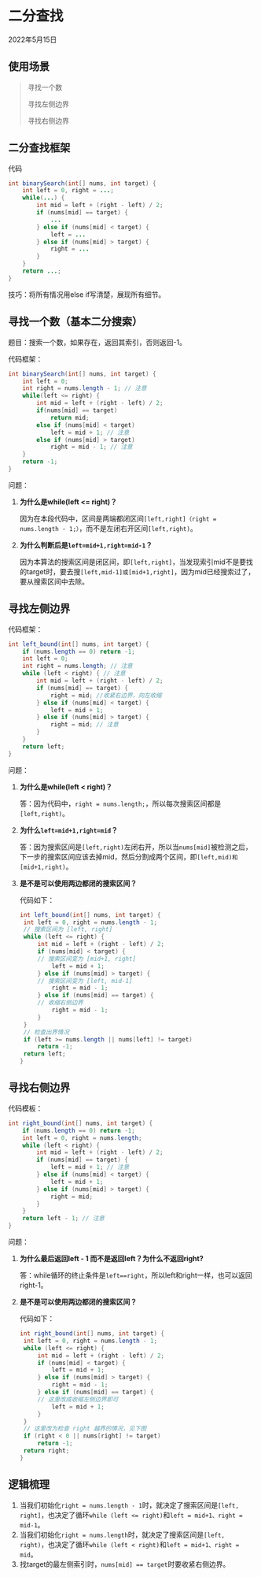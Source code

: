 # 二分查找

2022年5月15日

## 使用场景

> 寻找一个数
>
> 寻找左侧边界
>
> 寻找右侧边界

## 二分查找框架

代码

```java
int binarySearch(int[] nums, int target) {
	int left = 0, right = ...;
    while(...) {
		int mid = left + (right - left) / 2;
		if (nums[mid] == target) {
			...
		} else if (nums[mid] < target) {
			left = ...
		} else if (nums[mid] > target) {
			right = ...
		}
	}
	return ...;
}
```

技巧：将所有情况用else if写清楚，展现所有细节。

## 寻找一个数（基本二分搜索）

题目：搜索一个数，如果存在，返回其索引，否则返回-1。

代码框架：

```java 
int binarySearch(int[] nums, int target) {
	int left = 0;
	int right = nums.length - 1; // 注意
	while(left <= right) {
		int mid = left + (right - left) / 2;
		if(nums[mid] == target)
			return mid;
		else if (nums[mid] < target)
			left = mid + 1; // 注意
		else if (nums[mid] > target)
			right = mid - 1; // 注意
	}
	return -1;
}
```

问题：

1. **为什么是while(left <= right)？**

   因为在本段代码中，区间是两端都闭区间`[left,right]（right = nums.length - 1;）`，而不是左闭右开区间`[left,right)`。

2. **为什么判断后是`left=mid+1,right=mid-1`？**

   因为本算法的搜索区间是闭区间，即`[left,right]`，当发现索引mid不是要找的target时，要去搜`[left,mid-1]或[mid+1,right]`，因为mid已经搜索过了，要从搜索区间中去除。

## 寻找左侧边界

代码框架：

```java
int left_bound(int[] nums, int target) {
	if (nums.length == 0) return -1;
	int left = 0;
	int right = nums.length; // 注意
	while (left < right) { // 注意
		int mid = left + (right - left) / 2;
		if (nums[mid] == target) {
			right = mid; //收紧右边界，向左收缩
		} else if (nums[mid] < target) {
			left = mid + 1;
		} else if (nums[mid] > target) {
			right = mid; // 注意
		}
	}
	return left;
}
```

问题：

1. **为什么是while(left < right)？**

   答：因为代码中，`right = nums.length;`，所以每次搜索区间都是`[left,right)`。

2. **为什么`left=mid+1,right=mid`？**

   答：因为搜索区间是`[left,right)`左闭右开，所以当`nums[mid]`被检测之后，下一步的搜索区间应该去掉mid，然后分割成两个区间，即`[left,mid)和[mid+1,right)`。

3. **是不是可以使用两边都闭的搜索区间？**

   代码如下：

   ```java
   int left_bound(int[] nums, int target) {
   	int left = 0, right = nums.length - 1;
   	// 搜索区间为 [left, right]
   	while (left <= right) {
   		int mid = left + (right - left) / 2;
   		if (nums[mid] < target) {
   		// 搜索区间变为 [mid+1, right]
   			left = mid + 1;
   		} else if (nums[mid] > target) {
   		// 搜索区间变为 [left, mid-1]
   			right = mid - 1;
   		} else if (nums[mid] == target) {
   		// 收缩右侧边界
   			right = mid - 1;
   		}
   	}
   	// 检查出界情况
   	if (left >= nums.length || nums[left] != target)
   		return -1;
   	return left;
   }
   ```

## 寻找右侧边界

代码模板：

```java
int right_bound(int[] nums, int target) {
	if (nums.length == 0) return -1;
	int left = 0, right = nums.length;
	while (left < right) {
		int mid = left + (right - left) / 2;
		if (nums[mid] == target) {
			left = mid + 1; // 注意
		} else if (nums[mid] < target) {
			left = mid + 1;
		} else if (nums[mid] > target) {
			right = mid;
		}
	}
	return left - 1; // 注意
}
```

问题：

1. **为什么最后返回left - 1 而不是返回left？为什么不返回right?**

   答：while循环的终止条件是`left==right`，所以left和right一样，也可以返回right-1。

2. **是不是可以使用两边都闭的搜索区间？**

   代码如下：

   ```java
   int right_bound(int[] nums, int target) {
   	int left = 0, right = nums.length - 1;
   	while (left <= right) {
   		int mid = left + (right - left) / 2;
   		if (nums[mid] < target) {
   			left = mid + 1;
   		} else if (nums[mid] > target) {
       		right = mid - 1;
   		} else if (nums[mid] == target) {
   		// 这⾥改成收缩左侧边界即可
   			left = mid + 1;
   		}
   	}
   	// 这⾥改为检查 right 越界的情况，⻅下图
   	if (right < 0 || nums[right] != target)
   		return -1;
   	return right;
   }
   ```

## 逻辑梳理

1. 当我们初始化`right = nums.length - 1`时，就决定了搜索区间是`[left, right]`，也决定了循环`while (left <= right)`和`left = mid+1、right = mid-1`。
2. 当我们初始化`right = nums.length`时，就决定了搜索区间是`[left, right)`，也决定了循环`while (left < right)`和`left = mid+1、right = mid`。
3. 找target的最左侧索引时，`nums[mid] == target`时要收紧右侧边界。









